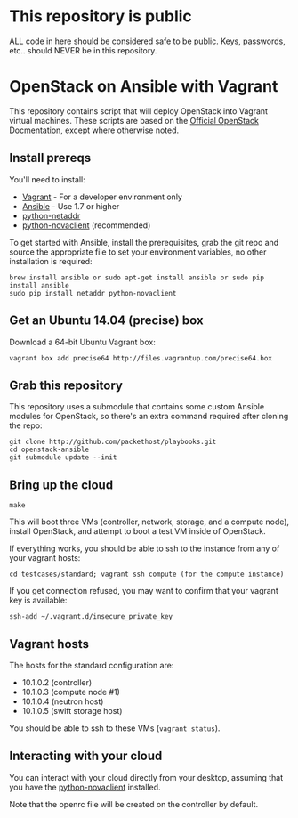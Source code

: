 # This repository is public

ALL code in here should be considered safe to be public.  Keys, passwords, etc.. should NEVER be in this repository.

# OpenStack on Ansible with Vagrant

This repository contains script that will deploy OpenStack into Vagrant virtual
machines. These scripts are based on the [Official OpenStack
Docmentation](http://docs.openstack.org/), except where
otherwise noted.

## Install prereqs

You'll need to install:

* [Vagrant](http://vagrantup.com) - For a developer environment only
* [Ansible](http://ansible.github.com) - Use 1.7 or higher
* [python-netaddr](https://pypi.python.org/pypi/netaddr/)
* [python-novaclient](https://pypi.python.org/pypi/python-novaclient) (recommended)

To get started with Ansible, install the prerequisites,
grab the git repo and source the appropriate file to set your environment
variables, no other installation is required:

	brew install ansible or sudo apt-get install ansible or sudo pip install ansible
	sudo pip install netaddr python-novaclient

## Get an Ubuntu 14.04 (precise) box

Download a 64-bit Ubuntu Vagrant box:

	vagrant box add precise64 http://files.vagrantup.com/precise64.box

## Grab this repository

This repository uses a submodule that contains some custom Ansible modules for
OpenStack, so there's an extra command required after cloning the repo:

    git clone http://github.com/packethost/playbooks.git
    cd openstack-ansible
    git submodule update --init

## Bring up the cloud

    make

This will boot three VMs (controller, network, storage, and a compute node),
install OpenStack, and attempt to boot a test VM inside of OpenStack.

If everything works, you should be able to ssh to the instance from any
of your vagrant hosts:

	cd testcases/standard; vagrant ssh compute (for the compute instance)

If you get connection refused, you may want to confirm that your vagrant key is available:

	ssh-add ~/.vagrant.d/insecure_private_key

## Vagrant hosts

The hosts for the standard configuration are:

 * 10.1.0.2 (controller)
 * 10.1.0.3 (compute node #1)
 * 10.1.0.4 (neutron host)
 * 10.1.0.5 (swift storage host)

You should be able to ssh to these VMs (`vagrant status`). 

## Interacting with your cloud

You can interact with your cloud directly from your desktop, assuming that you
have the [python-novaclient](http://pypi.python.org/pypi/python-novaclient/)
installed.

Note that the openrc file will be created on the controller by default.
